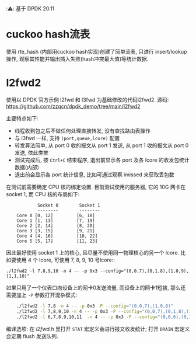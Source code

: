 ::warning:: 基于 DPDK 20.11

# cuckoo hash流表

使用 rte_hash (内部用cuckoo hash实现)创建了简单流表, 只进行 insert/lookup 操作,
观察其性能并输出插入失败(hash冲突最大值)等统计数据.

# l2fwd2

使用以 DPDK 官方示例 l2fwd 和 l3fwd 为基础修改的代码l2fwd2. 源码:
https://github.com/zzqcn/dpdk_demo/tree/main/l2fwd2

主要特点如下:

* 线程收到包之后不做任何处理直接转发, 没有查找路由表操作
* 与 l3fwd 一样, 支持 `(port,queue,lcore)` 配置
* 转发算法简单, 从 port 0 收的报文从 port 1 发送, 从 port 1 收的报文从 port 0 发送, 依此类推
* 测试完成后, 按 `Ctrl+C` 结束程序, 退出前显示各 port 及各 lcore 的收发包统计数据(内部)
* 退出前会显示各 port 统计信息, 比如可通过观察 imissed 来获取丢包数

在测试前需要确定 CPU 核的绑定设置. 目前测试使用的服务器, 它的 10G 网卡在 socket 1,
而 CPU 核的布局如下:
```
            Socket 0        Socket 1 
            --------        -------- 
    Core 0 [0, 12]         [6, 18] 
    Core 1 [1, 13]         [7, 19] 
    Core 2 [2, 14]         [8, 20] 
    Core 3 [3, 15]         [9, 21] 
    Core 4 [4, 16]         [10, 22]
    Core 5 [5, 17]         [11, 23]
```

因此最好使用 socket 1 上的核心, 且尽量不使用同一物理核心的另一个 lcore. 比如要使用 4 个
lcore, 可使用 7, 8, 9, 10 号lcore::

    ./l2fwd2 -l 7,8,9,10 -n 4 -- -p 0x3 --config="(0,0,7),(0,1,8),(1,0,9),(1,1,10)"

如果只用了一个仪表口向设备上的网卡0发送流量, 而设备上的网卡1短接, 那么还需要加上
`-P` 参数打开混杂模式:

```bash
    ./l2fwd2 -l 7,8 -n 4 -- -p 0x3 -P --config="(0,0,7),(1,0,8)"  
    ./l2fwd2 -l 7,8,9,10 -n 4 -- -p 0x3 -P --config="(0,0,7),(0,1,8),(1,0,9),(1,1,10)"
    ./l2fwd2 -l 6,7,8,9,10,11  -n 4 -- -p 0x3 -P --config="(0,0,6),(0,1,7),(0,2,8),(1,0,9),(1,1,10),(1,2,11)"
```

编译选项: 在 *l2fwd.h* 里打开 `STAT` 宏定义会进行报文收发统计; 打开 `DRAIN` 宏定义会定期 flush 发送队列.

